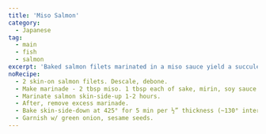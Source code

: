 ```yaml
---
title: 'Miso Salmon'
category:
  - Japanese
tag:
  - main
  - fish
  - salmon
excerpt: 'Baked salmon filets marinated in a miso sauce yield a succulent, flavorful dish with a perfect balance of savory and sweet notes.'
noRecipe:
  - 2 skin-on salmon filets. Descale, debone.
  - Make marinade - 2 tbsp miso. 1 tbsp each of sake, mirin, soy sauce. ¼ tsp sesame oil.
  - Marinate salmon skin-side-up 1-2 hours.
  - After, remove excess marinade.
  - Bake skin-side-down at 425° for 5 min per ½” thickness (~130° internal).
  - Garnish w/ green onion, sesame seeds.
---
```

